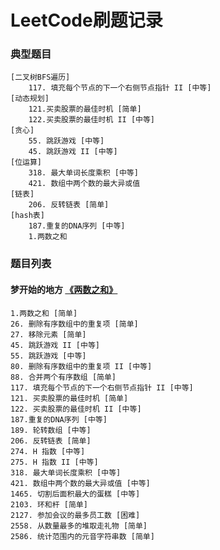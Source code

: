 # LeetCode刷题记录
### 典型题目
```
[二叉树BFS遍历] 
    117. 填充每个节点的下一个右侧节点指针 II [中等]  
[动态规划] 
    121.买卖股票的最佳时机 [简单]  
    122.买卖股票的最佳时机 II [中等]
[贪心]
    55. 跳跃游戏 [中等]
    45. 跳跃游戏 II [中等]
[位运算]
    318. 最大单词长度乘积 [中等]
    421. 数组中两个数的最大异或值
[链表]
    206. 反转链表 [简单]
[hash表]
    187.重复的DNA序列 [中等]
    1.两数之和
```
### 题目列表
#### 梦开始的地方 [《两数之和》](https://github.com/ThreadGitHub/LeetCode/blob/main/src/main/java/org/leetcode/no_1/No_1_TwoSum.java)
```
1.两数之和 [简单]
26. 删除有序数组中的重复项 [简单]  
27. 移除元素 [简单]  
45. 跳跃游戏 II [中等]  
55. 跳跃游戏 [中等]  
80. 删除有序数组中的重复项 II [中等]  
88. 合并两个有序数组 [简单]  
117. 填充每个节点的下一个右侧节点指针 II [中等]  
121. 买卖股票的最佳时机 [简单]  
122. 买卖股票的最佳时机 II [中等]  
187.重复的DNA序列 [中等]
189. 轮转数组 [中等]  
206. 反转链表 [简单]  
274. H 指数 [中等]  
275. H 指数 II [中等]  
318. 最大单词长度乘积 [中等]
421. 数组中两个数的最大异或值 [中等]
1465. 切割后面积最大的蛋糕 [中等]  
2103. 环和杆 [简单]  
2127. 参加会议的最多员工数 [困难]  
2558. 从数量最多的堆取走礼物 [简单]
2586. 统计范围内的元音字符串数 [简单]
```